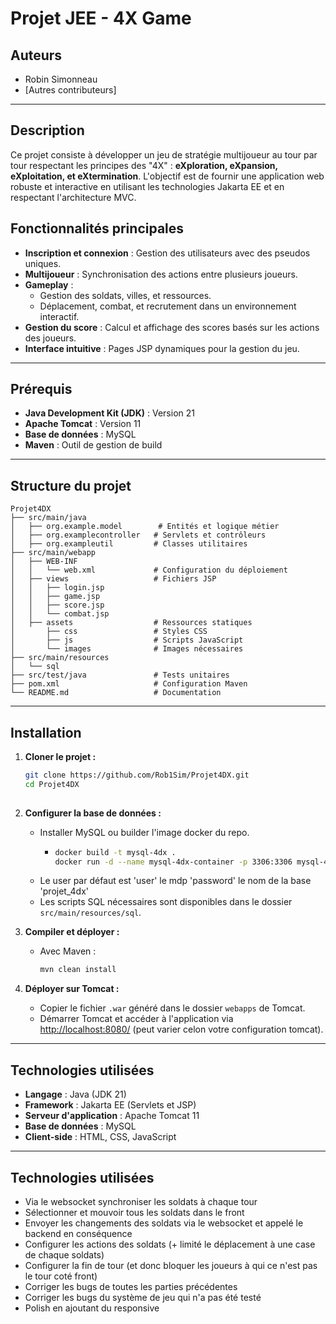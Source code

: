 
# **Projet JEE - 4X Game**
## **Auteurs**
- Robin Simonneau
- [Autres contributeurs]

---
## **Description**
Ce projet consiste à développer un jeu de stratégie multijoueur au tour par tour respectant les principes des "4X" : **eXploration, eXpansion, eXploitation, et eXtermination**. L'objectif est de fournir une application web robuste et interactive en utilisant les technologies Jakarta EE et en respectant l'architecture MVC.

## **Fonctionnalités principales**
- **Inscription et connexion** : Gestion des utilisateurs avec des pseudos uniques.
- **Multijoueur** : Synchronisation des actions entre plusieurs joueurs.
- **Gameplay** :
  - Gestion des soldats, villes, et ressources.
  - Déplacement, combat, et recrutement dans un environnement interactif.
- **Gestion du score** : Calcul et affichage des scores basés sur les actions des joueurs.
- **Interface intuitive** : Pages JSP dynamiques pour la gestion du jeu.

---

## **Prérequis**
- **Java Development Kit (JDK)** : Version 21
- **Apache Tomcat** : Version 11
- **Base de données** : MySQL
- **Maven** : Outil de gestion de build

---

## **Structure du projet**
```plaintext
Projet4DX
├── src/main/java
│   ├── org.example.model        # Entités et logique métier
│   ├── org.examplecontroller   # Servlets et contrôleurs
│   ├── org.exampleutil         # Classes utilitaires
├── src/main/webapp
│   ├── WEB-INF
│   │   └── web.xml             # Configuration du déploiement
│   ├── views                   # Fichiers JSP
│   │   ├── login.jsp
│   │   ├── game.jsp
│   │   ├── score.jsp
│   │   └── combat.jsp
│   ├── assets                  # Ressources statiques
│       ├── css                 # Styles CSS
│       ├── js                  # Scripts JavaScript
│       └── images              # Images nécessaires
├── src/main/resources
│   └── sql   
├── src/test/java               # Tests unitaires
├── pom.xml                     # Configuration Maven
└── README.md                   # Documentation
```

---

## **Installation**
1. **Cloner le projet :**
   ```bash
   git clone https://github.com/Rob1Sim/Projet4DX.git
   cd Projet4DX
  

2. **Configurer la base de données :**
   - Installer MySQL ou builder l'image docker du repo.
     - ```bash 
       docker build -t mysql-4dx . 
       docker run -d --name mysql-4dx-container -p 3306:3306 mysql-4dx
       ```
   - Le user par défaut est 'user' le mdp 'password' le nom de la base 'projet_4dx'
   - Les scripts SQL nécessaires sont disponibles dans le dossier `src/main/resources/sql`.



3. **Compiler et déployer :**
   - Avec Maven :
     ```bash
     mvn clean install
     ```

4. **Déployer sur Tomcat :**
   - Copier le fichier `.war` généré dans le dossier `webapps` de Tomcat.
   - Démarrer Tomcat et accéder à l'application via [http://localhost:8080/](http://localhost:8080/) (peut varier celon votre configuration tomcat).

---

## **Technologies utilisées**
- **Langage** : Java (JDK 21)
- **Framework** : Jakarta EE (Servlets et JSP)
- **Serveur d'application** : Apache Tomcat 11
- **Base de données** : MySQL
- **Client-side** : HTML, CSS, JavaScript

---


## **Technologies utilisées**
- Via le websocket synchroniser les soldats à chaque tour
- Sélectionner et mouvoir tous les soldats dans le front
- Envoyer les changements des soldats via le websocket et appelé le backend en conséquence
- Configurer les actions des soldats (+ limité le déplacement à une case de chaque soldats)
- Configurer la fin de tour (et donc bloquer les joueurs à qui ce n'est pas le tour coté front)
- Corriger les bugs de toutes les parties précédentes
- Corriger les bugs du système de jeu qui n'a pas été testé
- Polish en ajoutant du responsive




